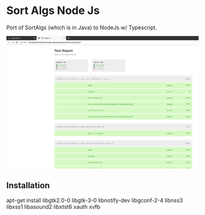 # Sort Algs Node Js

Port of SortAlgs (which is in Java) to NodeJs w/ Typescript.

![sortalgs](https://github.com/lasellers/sort-algs-nodejs/blob/master/sortalgs.png)


## Installation
apt-get install libgtk2.0-0 libgtk-3-0 libnotify-dev libgconf-2-4 libnss3 libxss1
libasound2 libxtst6 xauth xvfb

